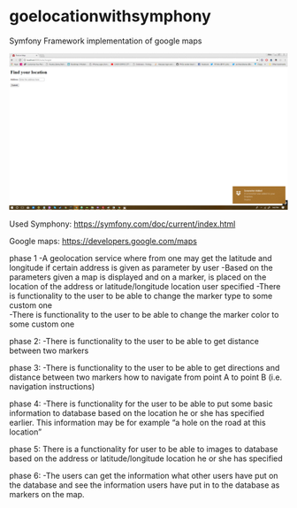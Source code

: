 # goelocationwithsymphony
Symfony Framework implementation of google maps


![alt text](https://github.com/niran-manandhar/goelocationwithsymphony/blob/master/geoLocation/gif%20screenshot/gif_image.gif)



Used Symphony:
https://symfony.com/doc/current/index.html

Google maps:
https://developers.google.com/maps


phase 1 
-A geolocation service where from one may get the latitude and longitude if certain address is given as parameter by user 
-Based on the parameters given a map is displayed and on a marker, is placed on the location of the address or latitude/longitude location user specified 
-There is functionality to the user to be able to change the marker type to some custom one  
-There is functionality to the user to be able to change the marker color to some custom one  

phase 2: 
-There is functionality to the user to be able to get distance between two markers

phase 3: 
-There is functionality to the user to be able to get directions and distance between two markers how to navigate from point A to point B (i.e. navigation instructions) 

phase 4: 
-There is functionality for the user to be able to put some basic information to database based on the location he or she has specified earlier. This information may be for example “a hole on the road at this location”  

phase 5: 
There is a functionality for user to be able to images to database based on the address or latitude/longitude location he or she has specified 

phase 6: 
-The users can get the information what other users have put on the database and see the information users have put in to the database as markers on the map.
